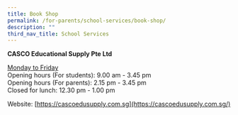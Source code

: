 ```yaml
---
title: Book Shop
permalink: /for-parents/school-services/book-shop/
description: ""
third_nav_title: School Services
---
```

**CASCO Educational Supply Pte Ltd**

  

<u>Monday to Friday</u><br>
Opening hours (For students): 9.00 am - 3.45 pm <br>
Opening hours (For parents): 2.15 pm - 3.45 pm <br>
Closed for lunch: 12.30 pm - 1.00 pm

  

Website: [https://cascoedusupply.com.sg](https://cascoedusupply.com.sg/)